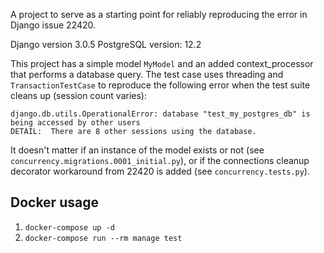 A project to serve as a starting point for reliably reproducing the error in Django issue 22420.

Django version 3.0.5
PostgreSQL version: 12.2

This project has a simple model `MyModel` and an added context_processor that performs a database query. The test case uses threading and `TransactionTestCase` to reproduce the following error when the test suite cleans up (session count varies):

    django.db.utils.OperationalError: database "test_my_postgres_db" is being accessed by other users
    DETAIL:  There are 8 other sessions using the database.

It doesn't matter if an instance of the model exists or not (see `concurrency.migrations.0001_initial.py`), or if the connections cleanup decorator workaround from 22420 is added (see `concurrency.tests.py`).

## Docker usage

1. `docker-compose up -d`
2. `docker-compose run --rm manage test`
